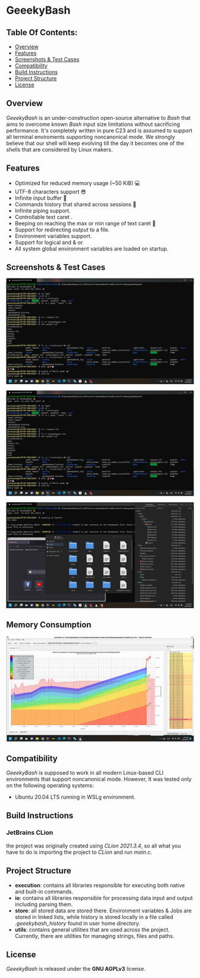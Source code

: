 # GeeekyBash

## Table Of Contents:

* [Overview](#overview)
* [Features](#features)
* [Screenshots & Test Cases](#screenshots-test-cases)
* [Compatibility](#compatibility)
* [Build Instructions](#build-instructions)
* [Project Structure](#project-structure)
* [License](#license)

## Overview

*GeeekyBash* is an under-construction open-source alternative to *Bash*  that aims to overcome known *Bash* input size limitations without sacrificing performance. It's completely written in pure C23 and is assumed to support all terminal enviroments supporting noncanonical mode. We strongly believe that our shell will keep evolving till the day it becomes one of the shells that are considered by Linux makers.

## Features

* Optimized for reduced memory usage (~50 KiB) 💻
* UTF-8 characters support 😎
* Infinite input buffer 🚀
* Commands history that shared across sessions 📆
* Infinite piping support.
* Controllable text caret .
* Beeping on reaching the max or min range of text caret 🚨
* Support for redirecting output to a file.
* Environment variables support.
* Support for logical and & or.
* All system global environment variables are loaded on startup.

## Screenshots & Test Cases

![](./img/sampleRun1.png)

![](./img/sampleRun1.png)

![](./img/bgFg.png)

## Memory Consumption

![](./img/memoryConsumption.jpeg)

## Compatibility

*GeeekyBash* is supposed to work in all modern Linux-based CLI environments that support noncanonical mode. However, It was tested only on the following operating systems:

* Ubuntu 20.04 LTS running in WSLg environment.

## Build Instructions

### JetBrains CLion

the project was originally created using *CLion 2021.3.4*, so all what you have to do is importing the project to *CLion* and run *main.c*.

## Project Structure

* **execution**: contains all libraries responsible for executing both native and built-in commands.
* **io**: contains all libraries responsible for processing data input and output including parsing them.
* **store**: all stored data are stored there. Environment variables & Jobs are stored in linked lists, while history is stored locally in a file called *.geeekybash_history* found in user home directory.
* **utils**: contains general utilities that are used across the project. Currently, there are utilities for managing strings, files and paths. 

## License

*GeeekyBash* is released under the **GNU AGPLv3** license.